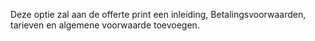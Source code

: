 Deze optie zal aan de offerte print een inleiding, Betalingsvoorwaarden, tarieven en algemene voorwaarde toevoegen.